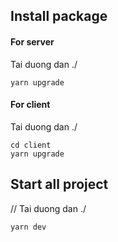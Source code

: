 ## Install package
#### For server

Tai duong dan ./
```
yarn upgrade
```
#### For client
Tai duong dan ./
```
cd client 
yarn upgrade
```
## Start all project
// Tai duong dan ./
```
yarn dev
```